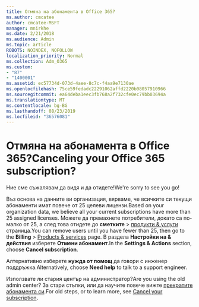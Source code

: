```yaml
---
title: Отмяна на абонамента в Office 365?
ms.author: cmcatee
author: cmcatee-MSFT
manager: mnirkhe
ms.date: 2/21/2018
ms.audience: Admin
ms.topic: article
ROBOTS: NOINDEX, NOFOLLOW
localization_priority: Normal
ms.collection: Adm_O365
ms.custom:
- "87"
- "1400001"
ms.assetid: ec57734d-073d-4aee-8c7c-f4aa9e7130ae
ms.openlocfilehash: 75ce59fedadc22291062affd2220b08057910966
ms.sourcegitcommit: ea64deba1eec3fb768a2f732cfe0ec79bb03694a
ms.translationtype: MT
ms.contentlocale: bg-BG
ms.lasthandoff: 08/23/2019
ms.locfileid: "36576081"
---
```

# <a name="canceling-your-office-365-subscription"></a><span data-ttu-id="6b4e3-102">Отмяна на абонамента в Office 365?</span><span class="sxs-lookup"><span data-stu-id="6b4e3-102">Canceling your Office 365 subscription?</span></span>

<span data-ttu-id="6b4e3-103">Ние сме съжалявам да видя и да отидете!</span><span class="sxs-lookup"><span data-stu-id="6b4e3-103">We're sorry to see you go!</span></span>
  
<span data-ttu-id="6b4e3-104">Въз основа на данните ви организация, вярваме, че всичките си текущи абонаменти имат повече от 25 целеви лицензи.</span><span class="sxs-lookup"><span data-stu-id="6b4e3-104">Based on your organization data, we believe all your current subscriptions have more than 25 assigned licenses.</span></span> <span data-ttu-id="6b4e3-105">Можете да премахнете потребители, докато са по-малко от 25, а след това отидете до **сметките** \> [продукти & услуги](https://go.microsoft.com/fwlink/p/?linkid=842054) страница.</span><span class="sxs-lookup"><span data-stu-id="6b4e3-105">You can remove users until you have fewer than 25, then go to the **Billing** \> [Products & services](https://go.microsoft.com/fwlink/p/?linkid=842054) page.</span></span> <span data-ttu-id="6b4e3-106">В раздела **Настройки на & действия** изберете **Отмени абонамент**.</span><span class="sxs-lookup"><span data-stu-id="6b4e3-106">In the **Settings & Actions** section, choose **Cancel subscription**.</span></span>
  
<span data-ttu-id="6b4e3-107">Алтернативно изберете **нужда от помощ** да говори с инженер поддръжка.</span><span class="sxs-lookup"><span data-stu-id="6b4e3-107">Alternatively, choose **Need help** to talk to a support engineer.</span></span>
  
<span data-ttu-id="6b4e3-108">Използвате ли стария център на администратор?</span><span class="sxs-lookup"><span data-stu-id="6b4e3-108">Are you using the old admin center?</span></span> <span data-ttu-id="6b4e3-109">За стари стъпки, или да научите повече вижте [прекратите абонамента си](https://docs.microsoft.com/office365/admin/subscriptions-and-billing/cancel-your-subscription).</span><span class="sxs-lookup"><span data-stu-id="6b4e3-109">For old steps, or to learn more, see [Cancel your subscription](https://docs.microsoft.com/office365/admin/subscriptions-and-billing/cancel-your-subscription).</span></span>
